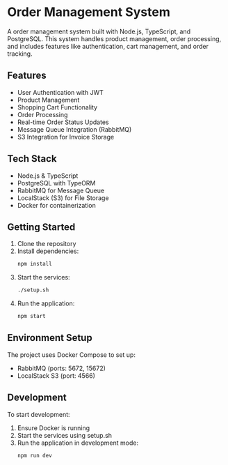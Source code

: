 # Order Management System

A order management system built with Node.js, TypeScript, and PostgreSQL. This system handles product management, order processing, and includes features like authentication, cart management, and order tracking.

## Features

- User Authentication with JWT
- Product Management
- Shopping Cart Functionality
- Order Processing
- Real-time Order Status Updates
- Message Queue Integration (RabbitMQ)
- S3 Integration for Invoice Storage

## Tech Stack

- Node.js & TypeScript
- PostgreSQL with TypeORM
- RabbitMQ for Message Queue
- LocalStack (S3) for File Storage
- Docker for containerization

## Getting Started

1. Clone the repository
2. Install dependencies:
   ```bash
   npm install
   ```
3. Start the services:
   ```bash
   ./setup.sh
   ```
4. Run the application:
   ```bash
   npm start
   ```

## Environment Setup

The project uses Docker Compose to set up:
- RabbitMQ (ports: 5672, 15672)
- LocalStack S3 (port: 4566)

## Development

To start development:
1. Ensure Docker is running
2. Start the services using setup.sh
3. Run the application in development mode:
   ```bash
   npm run dev
   ``` 